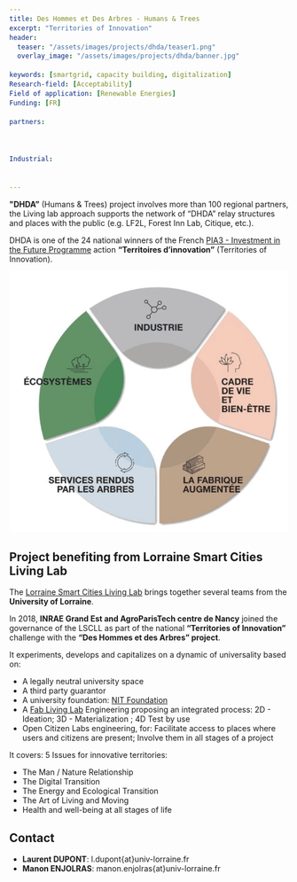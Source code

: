 ```yaml
---
title: Des Hommes et Des Arbres - Humans & Trees
excerpt: "Territories of Innovation"
header:
  teaser: "/assets/images/projects/dhda/teaser1.png"
  overlay_image: "/assets/images/projects/dhda/banner.jpg"

keywords: [smartgrid, capacity building, digitalization]
Research-field: [Acceptability]
Field of application: [Renewable Energies]
Funding: [FR]

partners:
  


Industrial:


---
```


**"DHDA”** (Humans & Trees) project involves more than 100 regional partners, the Living lab approach supports the network
of “DHDA” relay structures and places with the public (e.g. LF2L, Forest Inn Lab, Citique, etc.).

DHDA is one of the 24 national winners of the French [PIA3 - Investment in the Future Programme](https://www.prefectures-regions.gouv.fr/occitanie/Grands-dossiers/Le-programme-des-investissements-d-avenir-PIA) action **“Territoires d’innovation”**
(Territories of Innovation).    


![Graphique 1](/assets/images/projects/dhda/graph1.png)



## Project benefiting from Lorraine Smart Cities Living Lab


The [Lorraine Smart Cities Living Lab](https://lf2l.fr/projects/lorraine-smart-cities-living-lab/) brings together several teams from the **University of Lorraine**.  

In 2018, **INRAE Grand Est and AgroParisTech centre de Nancy** joined the governance of the LSCLL as part of the national **“Territories of Innovation”** challenge with the **“Des Hommes et des Arbres” project**.

It experiments, develops and capitalizes on a dynamic of universality based on:

- A legally neutral university space
- A third party guarantor
- A university foundation: [NIT Foundation](http://fondation-nit.univ-lorraine.fr/)
- A [Fab Living Lab](http://lf2l.fr/concept/) Engineering proposing an integrated process: 2D - Ideation; 3D - Materialization ; 4D Test by use
- Open Citizen Labs engineering, for: Facilitate access to places where users and citizens are present; Involve them in all stages of a project

It covers: 5 Issues for innovative territories:

- The Man / Nature Relationship
- The Digital Transition
- The Energy and Ecological Transition
- The Art of Living and Moving
- Health and well-being at all stages of life



## Contact
* **Laurent DUPONT**: l.dupont{at}univ-lorraine.fr
* **Manon ENJOLRAS**: manon.enjolras{at}univ-lorraine.fr



